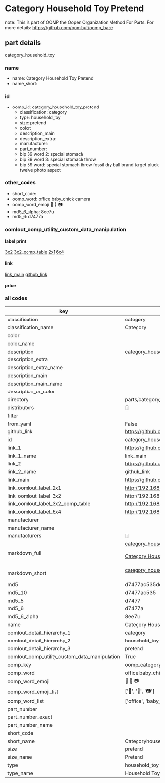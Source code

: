 # Category Household Toy Pretend  

note: This is part of OOMP the Oopen Organization Method For Parts. For more details: https://github.com/oomlout/oomp_base

##  part details



category_household_toy

### name
* name: Category Household Toy Pretend
* name_short: 
### id
* oomp_id: category_household_toy_pretend
  * classification: category
  * type: household_toy
  * size: pretend
  * color: 
  * description_main: 
  * description_extra: 
  * manufacturer: 
  * part_number: 
  * bip 39 word 2: special stomach
  * bip 39 word 3: special stomach throw
  * bip 39 word: special stomach throw fossil dry ball brand target pluck twelve photo aspect

### other_codes
* short_code: 
* oomp_word: office baby_chick camera
* oomp_word_emoji :office: :baby_chick: :camera:
* md5_6_alpha: 8ee7u
* md5_6: d7477a






### oomlout_oomp_utility_custom_data_manipulation
#### label print
[3x2](http://192.168.1.245:1112/?label=oomp%208ee7u)
[3x2_oomp_table](http://192.168.1.107:1112/?label=oomp%208ee7u)
[2x1](http://192.168.1.242:1112/?label=oomp%208ee7u)
[6x4](http://192.168.1.55:1112/?label=oomp%208ee7u)    

#### link

[link_main](https://github.com/oomlout/oomlout_oomp_current_version_messy/tree/main/parts/category_household_toy_pretend) [github_link](https://github.com/oomlout/oomlout_oomp_part_src/tree/main/parts/category_household_toy_pretend)                             

#### price







### all codes 
| key | value |  
| --- | --- |  
| classification | category |  
| classification_name | Category |  
| color |  |  
| color_name |  |  
| description | category_household_toy |  
| description_extra |  |  
| description_extra_name |  |  
| description_main |  |  
| description_main_name |  |  
| description_or_color |   |  
| directory | parts/category_household_toy_pretend |  
| distributors | [] |  
| filter |  |  
| from_yaml | False |  
| github_link | https://github.com/oomlout/oomlout_oomp_part_src/tree/main/parts/category_household_toy_pretend |  
| id | category_household_toy_pretend |  
| link_1 | https://github.com/oomlout/oomlout_oomp_current_version_messy/tree/main/parts/category_household_toy_pretend |  
| link_1_name | link_main |  
| link_2 | https://github.com/oomlout/oomlout_oomp_part_src/tree/main/parts/category_household_toy_pretend |  
| link_2_name | github_link |  
| link_main | https://github.com/oomlout/oomlout_oomp_current_version_messy/tree/main/parts/category_household_toy_pretend |  
| link_oomlout_label_2x1 | http://192.168.1.242:1112/?label=oomp%208ee7u |  
| link_oomlout_label_3x2 | http://192.168.1.245:1112/?label=oomp%208ee7u |  
| link_oomlout_label_3x2_oomp_table | http://192.168.1.107:1112/?label=oomp%208ee7u |  
| link_oomlout_label_6x4 | http://192.168.1.55:1112/?label=oomp%208ee7u |  
| manufacturer |  |  
| manufacturer_name |  |  
| manufacturers | [] |  
| markdown_full | [category_household_toy_pretend](https://github.com/oomlout/oomlout_oomp_current_version_messy/tree/main/parts/category_household_toy_pretend)<br>[](https://github.com/oomlout/oomlout_oomp_current_version_messy/tree/main/parts/category_household_toy_pretend)<br>[Category Household Toy Pretend](https://github.com/oomlout/oomlout_oomp_current_version_messy/tree/main/parts/category_household_toy_pretend)<br><br> |  
| markdown_short | [category_household_toy_pretend](https://github.com/oomlout/oomlout_oomp_current_version_messy/tree/main/parts/category_household_toy_pretend)<br><br> |  
| md5 | d7477ac535dde36047a1d5bfc2b58e87 |  
| md5_10 | d7477ac535 |  
| md5_5 | d7477 |  
| md5_6 | d7477a |  
| md5_6_alpha | 8ee7u |  
| name | Category Household Toy Pretend |  
| oomlout_detail_hierarchy_1 | category |  
| oomlout_detail_hierarchy_2 | household_toy |  
| oomlout_detail_hierarchy_3 | pretend |  
| oomlout_oomp_utility_custom_data_manipulation | True |  
| oomp_key | oomp_category_household_toy_pretend |  
| oomp_word | office baby_chick camera |  
| oomp_word_emoji | :office: :baby_chick: :camera: |  
| oomp_word_emoji_list | [':office:', ':baby_chick:', ':camera:'] |  
| oomp_word_list | ['office', 'baby_chick', 'camera'] |  
| part_number |  |  
| part_number_exact |  |  
| part_number_name |  |  
| short_code |  |  
| short_name | Categoryhouseholdtoy |  
| size | pretend |  
| size_name | Pretend |  
| type | household_toy |  
| type_name | Household Toy |  
